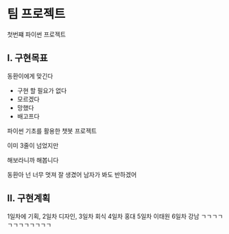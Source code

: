 # 팀 프로젝트
첫번쨰 파이썬 프로젝트

## I. 구현목표
동환이에게 맞긴다
- 구현 할 필요가 없다
- 모르겠다
- 망했다
- 배고프다

파이썬 기초를 활용한 챗봇 프로젝트

이미 3줄이 넘었지만

해보라니까 해봅니다

동환아 넌 너무 멋져 잘 생겼어 남자가 봐도 반하겠어

## II. 구현계획

1일차에 기획, 2일차 디자인, 3일차 회식
4일차 홍대
5일차 이태원
6일차 강남
ㄱㄱㄱㄱㄱㄱㄱㄱㄱㄱㄱㄱ


